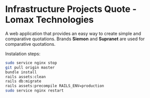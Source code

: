 # Infrastructure Projects Quote - Lomax Technologies

A web application that provides an easy way to create simple and comparative quotations. Brands **Siemon** and **Supranet** are used for comparative quotations.

Instalation steps:

```bash
sudo service nginx stop
git pull origin master
bundle install
rails assets:clean
rails db:migrate
rails assets:precompile RAILS_ENV=production
sudo service nginx restart
```
